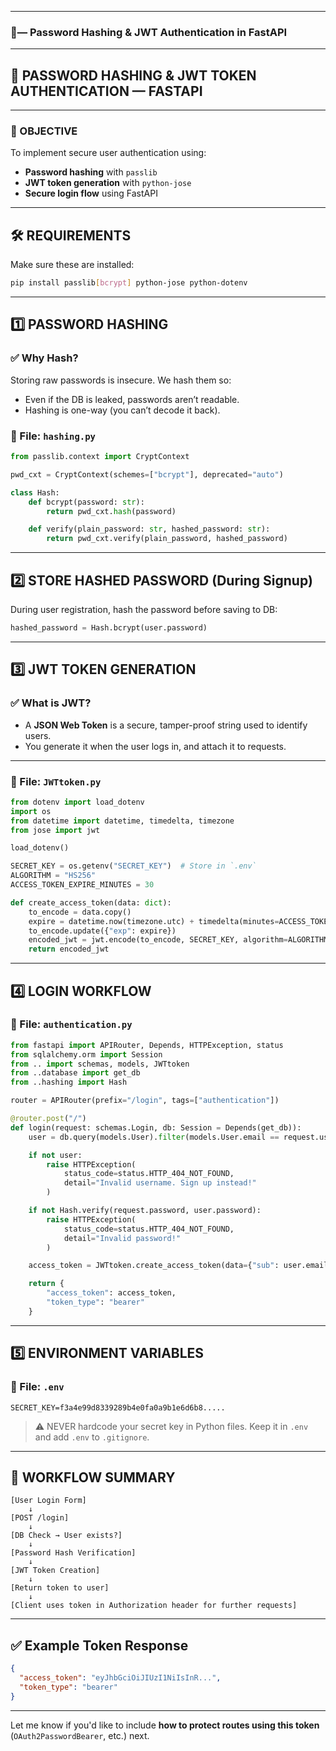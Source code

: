 
---

### 📄— Password Hashing & JWT Authentication in FastAPI

---

## 🔐 PASSWORD HASHING & JWT TOKEN AUTHENTICATION — FASTAPI

---

### 📌 OBJECTIVE

To implement secure user authentication using:

* **Password hashing** with `passlib`
* **JWT token generation** with `python-jose`
* **Secure login flow** using FastAPI

---

## 🛠️ REQUIREMENTS

Make sure these are installed:

```bash
pip install passlib[bcrypt] python-jose python-dotenv
```

---

## 1️⃣ PASSWORD HASHING

### ✅ Why Hash?

Storing raw passwords is insecure. We hash them so:

* Even if the DB is leaked, passwords aren’t readable.
* Hashing is one-way (you can’t decode it back).

### 🔧 File: `hashing.py`

```python
from passlib.context import CryptContext

pwd_cxt = CryptContext(schemes=["bcrypt"], deprecated="auto")

class Hash:
    def bcrypt(password: str):
        return pwd_cxt.hash(password)

    def verify(plain_password: str, hashed_password: str):
        return pwd_cxt.verify(plain_password, hashed_password)
```

---

## 2️⃣ STORE HASHED PASSWORD (During Signup)

During user registration, hash the password before saving to DB:

```python
hashed_password = Hash.bcrypt(user.password)
```

---

## 3️⃣ JWT TOKEN GENERATION

### ✅ What is JWT?

* A **JSON Web Token** is a secure, tamper-proof string used to identify users.
* You generate it when the user logs in, and attach it to requests.

---

### 🔧 File: `JWTtoken.py`

```python
from dotenv import load_dotenv
import os
from datetime import datetime, timedelta, timezone
from jose import jwt

load_dotenv()

SECRET_KEY = os.getenv("SECRET_KEY")  # Store in `.env`
ALGORITHM = "HS256"
ACCESS_TOKEN_EXPIRE_MINUTES = 30

def create_access_token(data: dict):
    to_encode = data.copy()
    expire = datetime.now(timezone.utc) + timedelta(minutes=ACCESS_TOKEN_EXPIRE_MINUTES)
    to_encode.update({"exp": expire})
    encoded_jwt = jwt.encode(to_encode, SECRET_KEY, algorithm=ALGORITHM)
    return encoded_jwt
```

---

## 4️⃣ LOGIN WORKFLOW

### 🔧 File: `authentication.py`

```python
from fastapi import APIRouter, Depends, HTTPException, status
from sqlalchemy.orm import Session
from .. import schemas, models, JWTtoken
from ..database import get_db
from ..hashing import Hash

router = APIRouter(prefix="/login", tags=["authentication"])

@router.post("/")
def login(request: schemas.Login, db: Session = Depends(get_db)):
    user = db.query(models.User).filter(models.User.email == request.user_email).first()

    if not user:
        raise HTTPException(
            status_code=status.HTTP_404_NOT_FOUND,
            detail="Invalid username. Sign up instead!"
        )

    if not Hash.verify(request.password, user.password):
        raise HTTPException(
            status_code=status.HTTP_404_NOT_FOUND,
            detail="Invalid password!"
        )

    access_token = JWTtoken.create_access_token(data={"sub": user.email})

    return {
        "access_token": access_token,
        "token_type": "bearer"
    }
```

---

## 5️⃣ ENVIRONMENT VARIABLES

### 🔧 File: `.env`

```
SECRET_KEY=f3a4e99d8339289b4e0fa0a9b1e6d6b8.....
```

> ⚠️ NEVER hardcode your secret key in Python files. Keep it in `.env` and add `.env` to `.gitignore`.

---

## 🧠 WORKFLOW SUMMARY

```
[User Login Form] 
    ↓
[POST /login]
    ↓
[DB Check → User exists?]
    ↓
[Password Hash Verification]
    ↓
[JWT Token Creation]
    ↓
[Return token to user]
    ↓
[Client uses token in Authorization header for further requests]
```

---

## ✅ Example Token Response

```json
{
  "access_token": "eyJhbGciOiJIUzI1NiIsInR...",
  "token_type": "bearer"
}
```

---

Let me know if you'd like to include **how to protect routes using this token** (`OAuth2PasswordBearer`, etc.) next.
